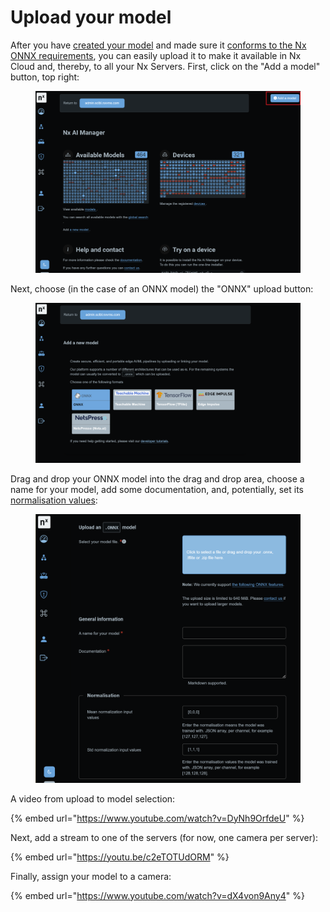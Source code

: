 # Upload your model

After you have [created your model](../../for-data-scientists/custom-model-creation.md) and made sure it [conforms to the Nx ONNX requirements](../../for-data-scientists/onnx-requirements.md), you can easily upload it to make it available in Nx Cloud and, thereby, to all your Nx Servers. First, click on the "Add a model" button, top right:

<figure><img src="../../.gitbook/assets/image (2).png" alt=""><figcaption></figcaption></figure>

Next, choose (in the case of an ONNX model)  the "ONNX" upload button:&#x20;

<figure><img src="../../.gitbook/assets/image (3).png" alt=""><figcaption></figcaption></figure>

Drag and drop your ONNX model into the drag and drop area, choose a name for your model, add some documentation, and, potentially, set its [normalisation values](normalization.md):

<figure><img src="../../.gitbook/assets/image (5).png" alt=""><figcaption></figcaption></figure>

A video from upload to model selection:

{% embed url="https://www.youtube.com/watch?v=DyNh9OrfdeU" %}

Next, add a stream to one of the servers (for now, one camera per server):

{% embed url="https://youtu.be/c2eTOTUdORM" %}

Finally, assign your model to a camera:



{% embed url="https://www.youtube.com/watch?v=dX4von9Any4" %}
